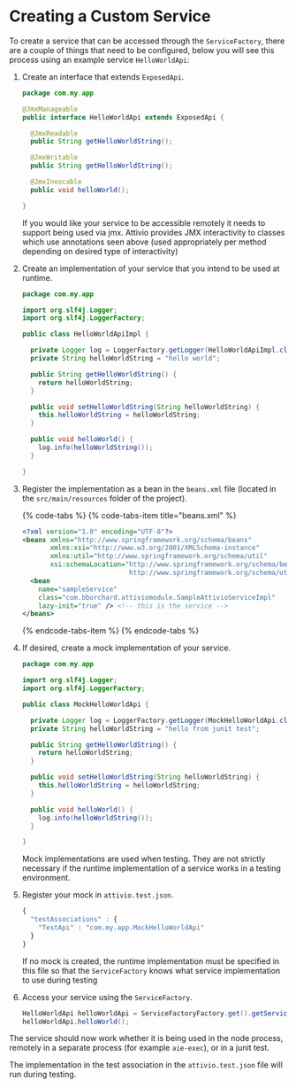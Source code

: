 # Creating a Custom Service

To create a service that can be accessed through the `ServiceFactory`, there are a couple of things that need to be configured, below you will see this process using an example service `HelloWorldApi`:

1. Create an interface that extends `ExposedApi`.

   ```java
   package com.my.app

   @JmxManageable
   public interface HelloWorldApi extends ExposedApi {

     @JmxReadable
     public String getHelloWorldString();

     @JmxWritable
     public String getHelloWorldString();

     @JmxInvocable
     public void helloWorld();

   }
   ```

   If you would like your service to be accessible remotely it needs to support being used via jmx. Attivio provides JMX interactivity to classes which use annotations seen above \(used appropriately per method depending on desired type of interactivity\)

2. Create an implementation of your service that you intend to be used at runtime.

   ```java
   package com.my.app

   import org.slf4j.Logger;
   import org.slf4j.LoggerFactory;

   public class HelloWorldApiImpl {

     private Logger log = LoggerFactory.getLogger(HelloWorldApiImpl.class);
     private String helloWorldString = "hello world";

     public String getHelloWorldString() {
       return helloWorldString;
     }

     public void setHelloWorldString(String helloWorldString) {
       this.helloWorldString = helloWorldString;
     }

     public void helloWorld() {
       log.info(helloWorldString());
     }

   }
   ```

3. Register the implementation as a bean in the `beans.xml` file \(located in the `src/main/resources` folder of the project\).

   {% code-tabs %}
   {% code-tabs-item title="beans.xml" %}

   ```xml
   <?xml version="1.0" encoding="UTF-8"?>
   <beans xmlns="http://www.springframework.org/schema/beans"
          xmlns:xsi="http://www.w3.org/2001/XMLSchema-instance"
          xmlns:util="http://www.springframework.org/schema/util"
          xsi:schemaLocation="http://www.springframework.org/schema/beans http://www.springframework.org/schema/beans/spring-beans.xsd
                              http://www.springframework.org/schema/util http://www.springframework.org/schema/util/spring-util.xsd">
     <bean
       name="sampleService"
       class="com.bborchard.attiviomodule.SampleAttivioServiceImpl"
       lazy-init="true" /> <!-- this is the service -->
   </beans>
   ```

   {% endcode-tabs-item %}
   {% endcode-tabs %}

4. If desired, create a mock implementation of your service.

   ```java
   package com.my.app

   import org.slf4j.Logger;
   import org.slf4j.LoggerFactory;

   public class MockHelloWorldApi {

     private Logger log = LoggerFactory.getLogger(MockHelloWorldApi.class);
     private String helloWorldString = "hello from junit test";

     public String getHelloWorldString() {
       return helloWorldString;
     }

     public void setHelloWorldString(String helloWorldString) {
       this.helloWorldString = helloWorldString;
     }

     public void helloWorld() {
       log.info(helloWorldString());
     }

   }
   ```

   Mock implementations are used when testing. They are not strictly necessary if the runtime implementation of a service works in a testing environment.

5. Register your mock in `attivio.test.json`.

   ```javascript
   {
     "testAssociations" : {
       "TestApi" : "com.my.app.MockHelloWorldApi"
     }
   }
   ```

   If no mock is created, the runtime implementation must be specified in this file so that the `ServiceFactory` knows what service implementation to use during testing

6. Access your service using the `ServiceFactory`.

   ```java
   HelloWorldApi helloWorldApi = ServiceFactoryFactory.get().getService(HelloWorldApi.class);
   helloWorldApi.helloWorld();
   ```

The service should now work whether it is being used in the node process, remotely in a separate process \(for example `aie-exec`\), or in a junit test.

The implementation in the test association in the `attivio.test.json` file will run during testing.
